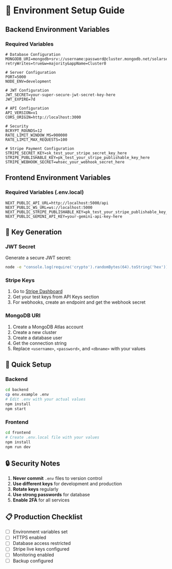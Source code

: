 # 🔧 Environment Setup Guide

## Backend Environment Variables

### Required Variables
```env
# Database Configuration
MONGODB_URI=mongodb+srv://username:password@cluster.mongodb.net/solarsense?retryWrites=true&w=majority&appName=Cluster0

# Server Configuration
PORT=5000
NODE_ENV=development

# JWT Configuration
JWT_SECRET=your-super-secure-jwt-secret-key-here
JWT_EXPIRE=7d

# API Configuration
API_VERSION=v1
CORS_ORIGIN=http://localhost:3000

# Security
BCRYPT_ROUNDS=12
RATE_LIMIT_WINDOW_MS=900000
RATE_LIMIT_MAX_REQUESTS=100

# Stripe Payment Configuration
STRIPE_SECRET_KEY=sk_test_your_stripe_secret_key_here
STRIPE_PUBLISHABLE_KEY=pk_test_your_stripe_publishable_key_here
STRIPE_WEBHOOK_SECRET=whsec_your_webhook_secret_here
```

## Frontend Environment Variables

### Required Variables (.env.local)
```env
NEXT_PUBLIC_API_URL=http://localhost:5000/api
NEXT_PUBLIC_WS_URL=ws://localhost:5000
NEXT_PUBLIC_STRIPE_PUBLISHABLE_KEY=pk_test_your_stripe_publishable_key_here
NEXT_PUBLIC_GEMINI_API_KEY=your-gemini-api-key-here
```

## 🔑 Key Generation

### JWT Secret
Generate a secure JWT secret:
```bash
node -e "console.log(require('crypto').randomBytes(64).toString('hex'))"
```

### Stripe Keys
1. Go to [Stripe Dashboard](https://dashboard.stripe.com)
2. Get your test keys from API Keys section
3. For webhooks, create an endpoint and get the webhook secret

### MongoDB URI
1. Create a MongoDB Atlas account
2. Create a new cluster
3. Create a database user
4. Get the connection string
5. Replace `<username>`, `<password>`, and `<dbname>` with your values

## 🚀 Quick Setup

### Backend
```bash
cd backend
cp env.example .env
# Edit .env with your actual values
npm install
npm start
```

### Frontend
```bash
cd frontend
# Create .env.local file with your values
npm install
npm run dev
```

## 🔒 Security Notes

1. **Never commit** `.env` files to version control
2. **Use different keys** for development and production
3. **Rotate keys** regularly
4. **Use strong passwords** for database
5. **Enable 2FA** for all services

## 📋 Production Checklist

- [ ] Environment variables set
- [ ] HTTPS enabled
- [ ] Database access restricted
- [ ] Stripe live keys configured
- [ ] Monitoring enabled
- [ ] Backup configured
